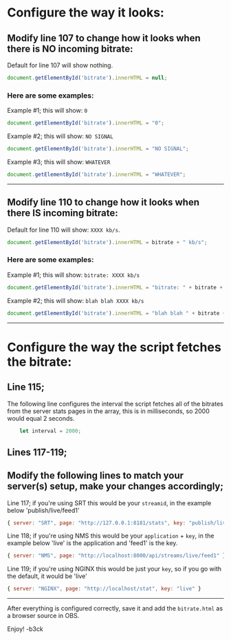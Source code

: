 # Configure the way it looks:

## Modify line 107 to change how it looks when there is NO incoming bitrate:

Default for line 107 will show nothing.
```javascript
document.getElementById('bitrate').innerHTML = null;
```

### Here are some examples:
Example #1; this will show: `0`
```javascript
document.getElementById('bitrate').innerHTML = "0";
```

Example #2; this will show: `NO SIGNAL`
```javascript
document.getElementById('bitrate').innerHTML = "NO SIGNAL";
```

Example #3; this will show: `WHATEVER`
```javascript
document.getElementById('bitrate').innerHTML = "WHATEVER";
```
---
## Modify line 110 to change how it looks when there IS incoming bitrate:

Default for line 110 will show: `XXXX kb/s`.
```javascript
document.getElementById('bitrate').innerHTML = bitrate + " kb/s";
```

### Here are some examples:
Example #1; this will show: `bitrate: XXXX kb/s`
```javascript
document.getElementById('bitrate').innerHTML = "bitrate: " + bitrate + " kb/s";
```

Example #2; this will show: `blah blah XXXX kb/s`
```javascript
document.getElementById('bitrate').innerHTML = "blah blah " + bitrate + " kb/s";
```

---

# Configure the way the script fetches the bitrate:

## Line 115; 
The following line configures the interval the script fetches all of the bitrates from the server stats pages in the array, this is in milliseconds, so 2000 would equal 2 seconds.
```javascript
    let interval = 2000;
```


## Lines 117-119;
## Modify the following lines to match your server(s) setup, make your changes accordingly;

Line 117; if you're using SRT this would be your `streamid`, in the example below 'publish/live/feed1'
```javascript
{ server: "SRT", page: "http://127.0.0.1:8181/stats", key: "publish/live/feed1" },
```

Line 118; if you're using NMS this would be your `application` + `key`, in the example below 'live' is the application and 'feed1' is the key.
```javascript
{ server: "NMS", page: "http://localhost:8000/api/streams/live/feed1" },
```

Line 119; if you're using NGINX this would be just your `key`, so if you go with the default, it would be 'live'
```javascript
{ server: "NGINX", page: "http://localhost/stat", key: "live" }
```
---


After everything is configured correctly, save it and add the `bitrate.html` as a browser source in OBS.

Enjoy!
-b3ck
